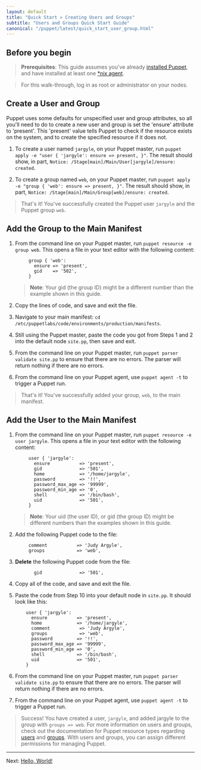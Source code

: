 ```yaml
---
layout: default
title: "Quick Start » Creating Users and Groups"
subtitle: "Users and Groups Quick Start Guide"
canonical: "/puppet/latest/quick_start_user_group.html"
---
```


## Before you begin

> **Prerequisites**: This guide assumes you've already [installed Puppet](/puppetserver/2.2/install_from_packages.html), and have installed at least one [*nix agent](./install_linux.html).

> For this  walk-through, log in as root or administrator on your nodes.

## Create a User and Group

Puppet uses some defaults for unspecified user and group attributes, so all you'll need to do to create a new user and group is set the 'ensure' attribute to 'present'. This 'present' value tells Puppet to check if the resource exists on the system, and to create the specified resource if it does not.

1.  To create a user named `jargyle`, on your Puppet master, run `puppet apply -e "user { 'jargyle': ensure => present, }"`. The result should show, in part, `Notice: /Stage[main]/Main/User[jargyle]/ensure: created`.

2.  To create a group named `web`, on your Puppet master, run `puppet apply -e "group { 'web': ensure => present, }"`. The result should show, in part, `Notice: /Stage[main]/Main/Group[web]/ensure: created`.

> That's it! You've successfully created the Puppet user `jargyle` and the Puppet group `web`.

## Add the Group to the Main Manifest

1. From the command line on your Puppet master, run `puppet resource -e group web`. This opens a file in your text editor with the following content:

			group { 'web':
  			  ensure => 'present',
  			  gid    => '502',
			}

	>**Note**: Your gid (the group ID) might be a different number than the example shown in this guide.

2. Copy the lines of code, and save and exit the file.

3. Navigate to your main manifest: `cd /etc/puppetlabs/code/environments/production/manifests`.

4. Still using the Puppet master, paste the code you got from Steps 1 and 2 into the default node `site.pp`, then save and exit.

5. From the command line on your Puppet master, run `puppet parser validate site.pp` to ensure that there are no errors. The parser will return nothing if there are no errors.

6. From the command line on your Puppet agent, use `puppet agent -t` to trigger a Puppet run.

> That's it! You've successfully added your group, `web`, to the main manifest.

## Add the User to the Main Manifest

1. From the command line on your Puppet master, run `puppet resource -e user jargyle`. This opens a file in your text editor with the following content:

			user { 'jargyle':
 			  ensure           => 'present',
			  gid              => '501',
			  home             => '/home/jargyle',
			  password         => '!!',
			  password_max_age => '99999',
			  password_min_age => '0',
			  shell            => '/bin/bash',
			  uid              => '501',
			}

	>**Note**: Your uid (the user ID), or gid (the group ID) might be different numbers than the examples shown in this guide.

8. Add the following Puppet code to the file:

			comment           => 'Judy Argyle',
			groups            => 'web',

9. **Delete** the following Puppet code from the file:

			  gid              => '501',

10. Copy all of the code, and save and exit the file.

11. Paste the code from Step 10 into your default node in `site.pp`. It should look like this:

			user { 'jargyle':
 			  ensure           => 'present',
			  home             => '/home/jargyle',
			  comment           => 'Judy Argyle',
			  groups            => 'web',
			  password         => '!!',
			  password_max_age => '99999',
			  password_min_age => '0',
			  shell            => '/bin/bash',
			  uid              => '501',
			}

12. From the command line on your Puppet master, run `puppet parser validate site.pp` to ensure that there are no errors. The parser will return nothing if there are no errors.

13. From the command line on your Puppet agent, use `puppet agent -t` to trigger a Puppet run.

> Success! You have created a user, `jargyle`, and added jargyle to the group with `groups => web`.
> For more information on users and groups, check out the documentation for Puppet resource types regarding [users](https://docs.puppetlabs.com/references/latest/type.html#user) and [groups](https://docs.puppetlabs.com/references/latest/type.html#group).
> With users and groups, you can assign different permissions for managing Puppet.

---------
Next: [Hello, World!](./quick_start_helloworld.html)
